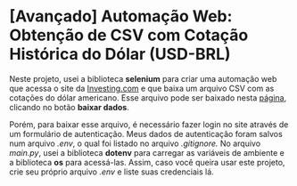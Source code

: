 # [Avançado] Automação Web: Obtenção de CSV com Cotação Histórica do Dólar (USD-BRL)
Neste projeto, usei a biblioteca __selenium__ para criar uma automação web que acessa o site da [Investing.com](https://br.investing.com/) e que baixa um arquivo CSV
com as cotações do dólar americano. Esse arquivo pode ser baixado nesta [página](https://br.investing.com/currencies/usd-brl-historical-data), clicando no botão __baixar dados__.

Porém, para baixar esse arquivo, é necessário fazer login no site através de um formulário de autenticação. Meus dados de autenticação foram salvos num arquivo _.env_, o qual
foi listado no arquivo _.gitignore._ No arquivo _main.py_, usei a biblioteca __dotenv__ para carregar as variáveis de ambiente e a biblioteca __os__ para acessá-las. Assim,
caso você queira usar este projeto, crie seu próprio arquivo _.env_ e liste suas credenciais lá.



